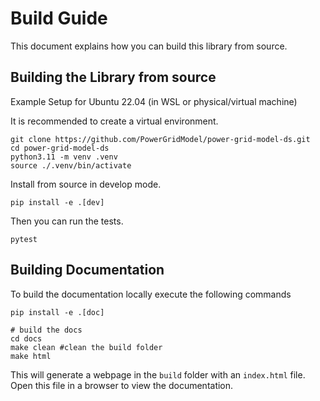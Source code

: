 <!--
SPDX-FileCopyrightText: Contributors to the Power Grid Model project <powergridmodel@lfenergy.org>

SPDX-License-Identifier: MPL-2.0
-->

# Build Guide

This document explains how you can build this library from source.

## Building the Library from source

Example Setup for Ubuntu 22.04 (in WSL or physical/virtual machine)

It is recommended to create a virtual environment. 

```shell
git clone https://github.com/PowerGridModel/power-grid-model-ds.git
cd power-grid-model-ds
python3.11 -m venv .venv
source ./.venv/bin/activate
```

Install from source in develop mode.

```
pip install -e .[dev]
```

Then you can run the tests.

```
pytest
```

## Building Documentation

To build the documentation locally execute the following commands
```
pip install -e .[doc]

# build the docs
cd docs
make clean #clean the build folder
make html
```
This will generate a webpage in the `build` folder with an `index.html` file. Open this file in a browser to view the documentation.
